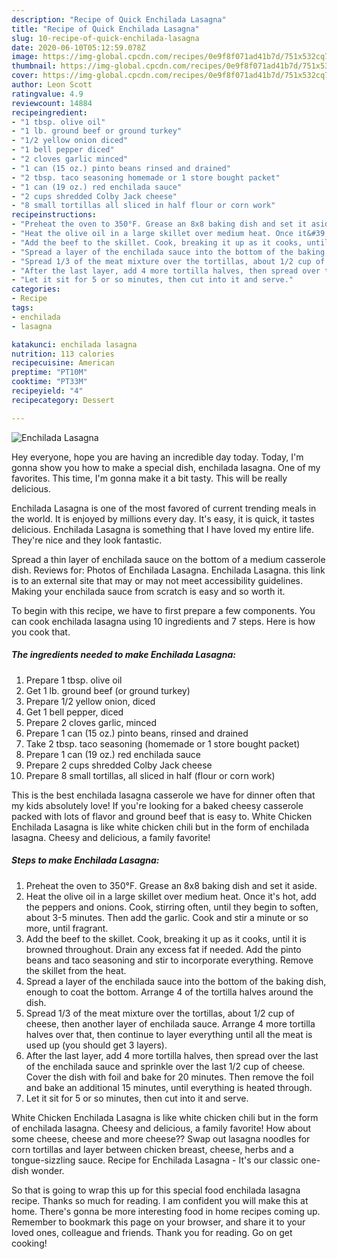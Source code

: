 ```yaml
---
description: "Recipe of Quick Enchilada Lasagna"
title: "Recipe of Quick Enchilada Lasagna"
slug: 10-recipe-of-quick-enchilada-lasagna
date: 2020-06-10T05:12:59.078Z
image: https://img-global.cpcdn.com/recipes/0e9f8f071ad41b7d/751x532cq70/enchilada-lasagna-recipe-main-photo.jpg
thumbnail: https://img-global.cpcdn.com/recipes/0e9f8f071ad41b7d/751x532cq70/enchilada-lasagna-recipe-main-photo.jpg
cover: https://img-global.cpcdn.com/recipes/0e9f8f071ad41b7d/751x532cq70/enchilada-lasagna-recipe-main-photo.jpg
author: Leon Scott
ratingvalue: 4.9
reviewcount: 14884
recipeingredient:
- "1 tbsp. olive oil"
- "1 lb. ground beef or ground turkey"
- "1/2 yellow onion diced"
- "1 bell pepper diced"
- "2 cloves garlic minced"
- "1 can (15 oz.) pinto beans rinsed and drained"
- "2 tbsp. taco seasoning homemade or 1 store bought packet"
- "1 can (19 oz.) red enchilada sauce"
- "2 cups shredded Colby Jack cheese"
- "8 small tortillas all sliced in half flour or corn work"
recipeinstructions:
- "Preheat the oven to 350°F. Grease an 8x8 baking dish and set it aside."
- "Heat the olive oil in a large skillet over medium heat. Once it&#39;s hot, add the peppers and onions. Cook, stirring often, until they begin to soften, about 3-5 minutes. Then add the garlic. Cook and stir a minute or so more, until fragrant."
- "Add the beef to the skillet. Cook, breaking it up as it cooks, until it is browned throughout. Drain any excess fat if needed. Add the pinto beans and taco seasoning and stir to incorporate everything. Remove the skillet from the heat."
- "Spread a layer of the enchilada sauce into the bottom of the baking dish, enough to coat the bottom. Arrange 4 of the tortilla halves around the dish."
- "Spread 1/3 of the meat mixture over the tortillas, about 1/2 cup of cheese, then another layer of enchilada sauce. Arrange 4 more tortilla halves over that, then continue to layer everything until all the meat is used up (you should get 3 layers)."
- "After the last layer, add 4 more tortilla halves, then spread over the last of the enchilada sauce and sprinkle over the last 1/2 cup of cheese. Cover the dish with foil and bake for 20 minutes. Then remove the foil and bake an additional 15 minutes, until everything is heated through."
- "Let it sit for 5 or so minutes, then cut into it and serve."
categories:
- Recipe
tags:
- enchilada
- lasagna

katakunci: enchilada lasagna 
nutrition: 113 calories
recipecuisine: American
preptime: "PT10M"
cooktime: "PT33M"
recipeyield: "4"
recipecategory: Dessert

---
```



![Enchilada Lasagna](https://img-global.cpcdn.com/recipes/0e9f8f071ad41b7d/751x532cq70/enchilada-lasagna-recipe-main-photo.jpg)

Hey everyone, hope you are having an incredible day today. Today, I'm gonna show you how to make a special dish, enchilada lasagna. One of my favorites. This time, I'm gonna make it a bit tasty. This will be really delicious.

Enchilada Lasagna is one of the most favored of current trending meals in the world. It is enjoyed by millions every day. It's easy, it is quick, it tastes delicious. Enchilada Lasagna is something that I have loved my entire life. They're nice and they look fantastic.

Spread a thin layer of enchilada sauce on the bottom of a medium casserole dish. Reviews for: Photos of Enchilada Lasagna. Enchilada Lasagna. this link is to an external site that may or may not meet accessibility guidelines. Making your enchilada sauce from scratch is easy and so worth it.


To begin with this recipe, we have to first prepare a few components. You can cook enchilada lasagna using 10 ingredients and 7 steps. Here is how you cook that.

<!--inarticleads1-->

##### The ingredients needed to make Enchilada Lasagna:

1. Prepare 1 tbsp. olive oil
1. Get 1 lb. ground beef (or ground turkey)
1. Prepare 1/2 yellow onion, diced
1. Get 1 bell pepper, diced
1. Prepare 2 cloves garlic, minced
1. Prepare 1 can (15 oz.) pinto beans, rinsed and drained
1. Take 2 tbsp. taco seasoning (homemade or 1 store bought packet)
1. Prepare 1 can (19 oz.) red enchilada sauce
1. Prepare 2 cups shredded Colby Jack cheese
1. Prepare 8 small tortillas, all sliced in half (flour or corn work)


This is the best enchilada lasagna casserole we have for dinner often that my kids absolutely love! If you&#39;re looking for a baked cheesy casserole packed with lots of flavor and ground beef that is easy to. White Chicken Enchilada Lasagna is like white chicken chili but in the form of enchilada lasagna. Cheesy and delicious, a family favorite! 

<!--inarticleads2-->

##### Steps to make Enchilada Lasagna:

1. Preheat the oven to 350°F. Grease an 8x8 baking dish and set it aside.
1. Heat the olive oil in a large skillet over medium heat. Once it&#39;s hot, add the peppers and onions. Cook, stirring often, until they begin to soften, about 3-5 minutes. Then add the garlic. Cook and stir a minute or so more, until fragrant.
1. Add the beef to the skillet. Cook, breaking it up as it cooks, until it is browned throughout. Drain any excess fat if needed. Add the pinto beans and taco seasoning and stir to incorporate everything. Remove the skillet from the heat.
1. Spread a layer of the enchilada sauce into the bottom of the baking dish, enough to coat the bottom. Arrange 4 of the tortilla halves around the dish.
1. Spread 1/3 of the meat mixture over the tortillas, about 1/2 cup of cheese, then another layer of enchilada sauce. Arrange 4 more tortilla halves over that, then continue to layer everything until all the meat is used up (you should get 3 layers).
1. After the last layer, add 4 more tortilla halves, then spread over the last of the enchilada sauce and sprinkle over the last 1/2 cup of cheese. Cover the dish with foil and bake for 20 minutes. Then remove the foil and bake an additional 15 minutes, until everything is heated through.
1. Let it sit for 5 or so minutes, then cut into it and serve.


White Chicken Enchilada Lasagna is like white chicken chili but in the form of enchilada lasagna. Cheesy and delicious, a family favorite! How about some cheese, cheese and more cheese?? Swap out lasagna noodles for corn tortillas and layer between chicken breast, cheese, herbs and a tongue-sizzling sauce. Recipe for Enchilada Lasagna - It&#39;s our classic one-dish wonder. 

So that is going to wrap this up for this special food enchilada lasagna recipe. Thanks so much for reading. I am confident you will make this at home. There's gonna be more interesting food in home recipes coming up. Remember to bookmark this page on your browser, and share it to your loved ones, colleague and friends. Thank you for reading. Go on get cooking!

